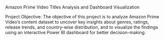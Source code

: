 
Amazon Prime Video Titles Analysis and Dashboard Visualization

Project Objective:
The objective of this project is to analyze Amazon Prime Video’s content dataset to uncover key insights about genres, ratings, release trends, and country-wise distribution, and to visualize the findings using an interactive Power BI dashboard for better decision-making.

